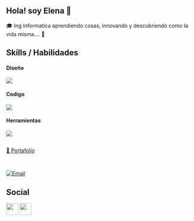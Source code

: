 ## Hola! soy Elena   👋
🎓 Ing Informatica aprendiendo cosas, innovando y descubriendo como la vida misma.... 🔭 
## Skills / Habilidades
<p align="center"><h4>Diseño</h4>
  <a href="https://skillicons.dev">
    <img src="https://skillicons.dev/icons?i=css,sass,bootstrap,figma" />
  </a>
</p>
<p align="center"> <h4>Codigo</h4>
  <a href="https://skillicons.dev">
    <img src="https://skillicons.dev/icons?i=js,html,angular,npm,php,react" />
  </a>
</p>
<p align="center"><h4>Herramientas</h4>
  <a href="https://skillicons.dev">
    <img src="https://skillicons.dev/icons?i=visualstudio,vscode,postman,git,github,mysql" />
  </a>
</p>

## 
<p align="left"><a href="https://elepa.github.io/eleworks/" target="_blank" rel="noreferrer"width="32" height="32" />💼 Portafolio</a></p><br>

[![Email](https://img.shields.io/badge/Email-44a3f1?style=for-the-badge&logo=gmail&logoColor=white&labelColor=101010)](https://outlook.office365.com/mail/)


## Social
<p align="left">
<a href="https://www.github.com/elepa" target="_blank" rel="noreferrer"><img src="https://raw.githubusercontent.com/danielcranney/readme-generator/main/public/icons/socials/github.svg" width="32" height="32" /></a>
<a href="https://www.linkedin.com/in//" target="_blank" rel="noreferrer"><img src="https://raw.githubusercontent.com/danielcranney/readme-generator/main/public/icons/socials/linkedin.svg" width="32" height="32" /></a></p>

<!--
**elepa/elepa** is a ✨ _special_ ✨ repository because its `README.md` (this file) appears on your GitHub profile.

Here are some ideas to get you started:

- 🔭 I’m currently working on ...
- 🌱 I’m currently learning ...
- 👯 I’m looking to collaborate on ...
- 🤔 I’m looking for help with ...
- 💬 Ask me about ...
- 📫 How to reach me: ...
- 😄 Pronouns: ...
- ⚡ Fun fact: ...
<a href="https://www.linkedin.com/in/ele,,,/" target="_blank" rel="noreferrer"><img src="https://raw.githubusercontent.com/danielcranney/readme-generator/main/public/icons/socials/linkedin.svg" width="32" height="32" /></a></p>

-->

